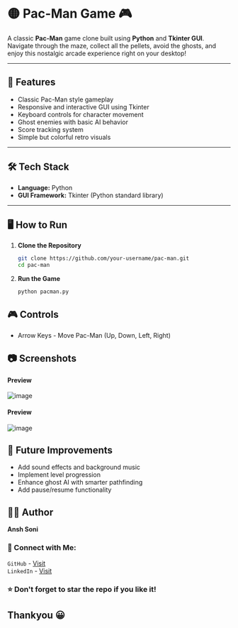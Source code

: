 # 🟡 Pac-Man Game 🎮

A classic **Pac-Man** game clone built using **Python** and **Tkinter GUI**. Navigate through the maze, collect all the pellets, avoid the ghosts, and enjoy this nostalgic arcade experience right on your desktop!

---

## 📌 Features

- Classic Pac-Man style gameplay
- Responsive and interactive GUI using Tkinter
- Keyboard controls for character movement
- Ghost enemies with basic AI behavior
- Score tracking system
- Simple but colorful retro visuals

---

## 🛠️ Tech Stack

- **Language:** Python
- **GUI Framework:** Tkinter (Python standard library)

---

## 🖥️ How to Run

1. **Clone the Repository**
   ```bash
   git clone https://github.com/your-username/pac-man.git
   cd pac-man

2. **Run the Game**
   ```bash
   python pacman.py

## 🎮 Controls
- Arrow Keys - Move Pac-Man (Up, Down, Left, Right)

## 📷 Screenshots
#### Preview
![image](https://github.com/user-attachments/assets/227fb8a6-5388-464b-a005-fb97a1566207)

#### Preview
![image](https://github.com/user-attachments/assets/462a6d7f-7220-4e28-b609-a42087a7b4b6)

## 🚀 Future Improvements
- Add sound effects and background music
- Implement level progression
- Enhance ghost AI with smarter pathfinding
- Add pause/resume functionality

## 🙋‍♂️ Author
**Ansh Soni**

### 🔗 Connect with Me:
`GitHub` - [Visit](https://github.com/AnshMNSoni) </br>
`LinkedIn` - [Visit](https://linkedin.com/in/anshsoni)

### ⭐ Don't forget to star the repo if you like it!

## Thankyou 😀<br/>
